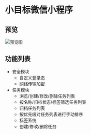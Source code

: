 # 小目标微信小程序

## 预览

![预览图](https://raw.githubusercontent.com/AlumiK/github-playground/master/Pictures/mini-goals/stitched.png)

## 功能列表

- 安全模块
    - 自定义登录态
    - 网络传输加密
- 任务模块
    - 浏览/创建/修改/删除任务列表
    - 按名称/归档状态/标签筛选任务列表
    - 归档任务列表
    - 按优先级对任务列表进行手动排序
    - 标签系统
    - 创建/修改/删除任务

